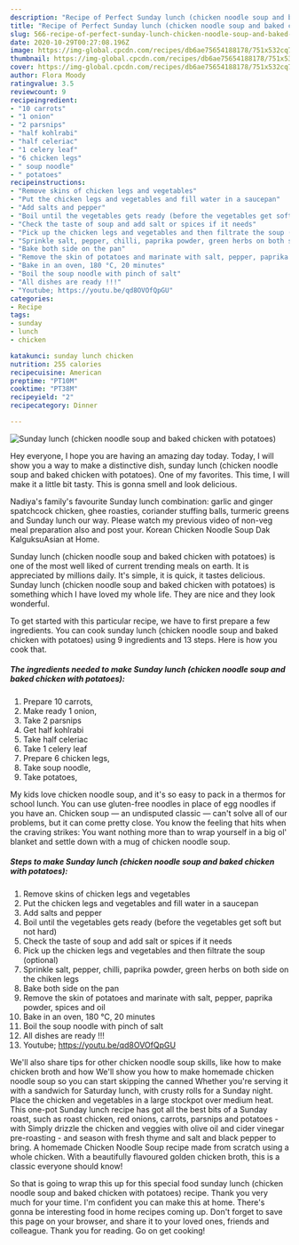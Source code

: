 ```yaml
---
description: "Recipe of Perfect Sunday lunch (chicken noodle soup and baked chicken with potatoes)"
title: "Recipe of Perfect Sunday lunch (chicken noodle soup and baked chicken with potatoes)"
slug: 566-recipe-of-perfect-sunday-lunch-chicken-noodle-soup-and-baked-chicken-with-potatoes
date: 2020-10-29T00:27:08.196Z
image: https://img-global.cpcdn.com/recipes/db6ae75654188178/751x532cq70/sunday-lunch-chicken-noodle-soup-and-baked-chicken-with-potatoes-recipe-main-photo.jpg
thumbnail: https://img-global.cpcdn.com/recipes/db6ae75654188178/751x532cq70/sunday-lunch-chicken-noodle-soup-and-baked-chicken-with-potatoes-recipe-main-photo.jpg
cover: https://img-global.cpcdn.com/recipes/db6ae75654188178/751x532cq70/sunday-lunch-chicken-noodle-soup-and-baked-chicken-with-potatoes-recipe-main-photo.jpg
author: Flora Moody
ratingvalue: 3.5
reviewcount: 9
recipeingredient:
- "10 carrots"
- "1 onion"
- "2 parsnips"
- "half kohlrabi"
- "half celeriac"
- "1 celery leaf"
- "6 chicken legs"
- " soup noodle"
- " potatoes"
recipeinstructions:
- "Remove skins of chicken legs and vegetables"
- "Put the chicken legs and vegetables and fill water in a saucepan"
- "Add salts and pepper"
- "Boil until the vegetables gets ready (before the vegetables get soft but not hard)"
- "Check the taste of soup and add salt or spices if it needs"
- "Pick up the chicken legs and vegetables and then filtrate the soup (optional)"
- "Sprinkle salt, pepper, chilli, paprika powder, green herbs on both side on the chiken legs"
- "Bake both side on the pan"
- "Remove the skin of potatoes and marinate with salt, pepper, paprika powder, spices and oil"
- "Bake in an oven, 180 °C, 20 minutes"
- "Boil the soup noodle with pinch of salt"
- "All dishes are ready !!!"
- "Youtube; https://youtu.be/qd8OVOfQpGU"
categories:
- Recipe
tags:
- sunday
- lunch
- chicken

katakunci: sunday lunch chicken 
nutrition: 255 calories
recipecuisine: American
preptime: "PT10M"
cooktime: "PT38M"
recipeyield: "2"
recipecategory: Dinner

---
```



![Sunday lunch (chicken noodle soup and baked chicken with potatoes)](https://img-global.cpcdn.com/recipes/db6ae75654188178/751x532cq70/sunday-lunch-chicken-noodle-soup-and-baked-chicken-with-potatoes-recipe-main-photo.jpg)

Hey everyone, I hope you are having an amazing day today. Today, I will show you a way to make a distinctive dish, sunday lunch (chicken noodle soup and baked chicken with potatoes). One of my favorites. This time, I will make it a little bit tasty. This is gonna smell and look delicious.

Nadiya&#39;s family&#39;s favourite Sunday lunch combination: garlic and ginger spatchcock chicken, ghee roasties, coriander stuffing balls, turmeric greens and Sunday lunch our way. Please watch my previous video of non-veg meal preparation also and post your. Korean Chicken Noodle Soup Dak KalguksuAsian at Home.

Sunday lunch (chicken noodle soup and baked chicken with potatoes) is one of the most well liked of current trending meals on earth. It is appreciated by millions daily. It's simple, it is quick, it tastes delicious. Sunday lunch (chicken noodle soup and baked chicken with potatoes) is something which I have loved my whole life. They are nice and they look wonderful.


To get started with this particular recipe, we have to first prepare a few ingredients. You can cook sunday lunch (chicken noodle soup and baked chicken with potatoes) using 9 ingredients and 13 steps. Here is how you cook that.

<!--inarticleads1-->

##### The ingredients needed to make Sunday lunch (chicken noodle soup and baked chicken with potatoes):

1. Prepare 10 carrots,
1. Make ready 1 onion,
1. Take 2 parsnips
1. Get half kohlrabi
1. Take half celeriac
1. Take 1 celery leaf
1. Prepare 6 chicken legs,
1. Take  soup noodle,
1. Take  potatoes,


My kids love chicken noodle soup, and it&#39;s so easy to pack in a thermos for school lunch. You can use gluten-free noodles in place of egg noodles if you have an. Chicken soup — an undisputed classic — can&#39;t solve all of our problems, but it can come pretty close. You know the feeling that hits when the craving strikes: You want nothing more than to wrap yourself in a big ol&#39; blanket and settle down with a mug of chicken noodle soup. 

<!--inarticleads2-->

##### Steps to make Sunday lunch (chicken noodle soup and baked chicken with potatoes):

1. Remove skins of chicken legs and vegetables
1. Put the chicken legs and vegetables and fill water in a saucepan
1. Add salts and pepper
1. Boil until the vegetables gets ready (before the vegetables get soft but not hard)
1. Check the taste of soup and add salt or spices if it needs
1. Pick up the chicken legs and vegetables and then filtrate the soup (optional)
1. Sprinkle salt, pepper, chilli, paprika powder, green herbs on both side on the chiken legs
1. Bake both side on the pan
1. Remove the skin of potatoes and marinate with salt, pepper, paprika powder, spices and oil
1. Bake in an oven, 180 °C, 20 minutes
1. Boil the soup noodle with pinch of salt
1. All dishes are ready !!!
1. Youtube; https://youtu.be/qd8OVOfQpGU


We&#39;ll also share tips for other chicken noodle soup skills, like how to make chicken broth and how We&#39;ll show you how to make homemade chicken noodle soup so you can start skipping the canned Whether you&#39;re serving it with a sandwich for Saturday lunch, with crusty rolls for a Sunday night. Place the chicken and vegetables in a large stockpot over medium heat. This one-pot Sunday lunch recipe has got all the best bits of a Sunday roast, such as roast chicken, red onions, carrots, parsnips and potatoes - with Simply drizzle the chicken and veggies with olive oil and cider vinegar pre-roasting - and season with fresh thyme and salt and black pepper to bring. A homemade Chicken Noodle Soup recipe made from scratch using a whole chicken. With a beautifully flavoured golden chicken broth, this is a classic everyone should know! 

So that is going to wrap this up for this special food sunday lunch (chicken noodle soup and baked chicken with potatoes) recipe. Thank you very much for your time. I'm confident you can make this at home. There's gonna be interesting food in home recipes coming up. Don't forget to save this page on your browser, and share it to your loved ones, friends and colleague. Thank you for reading. Go on get cooking!
